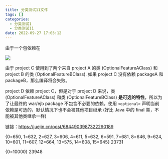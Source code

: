 ```yaml
---
title: 分类测试11文件
tags: []
categories:
  - 分类测试1
  - 分类测试11
date: 2022-09-27 17:03:12
---
```


由于一个包依赖在

![](https://p1-jj.byteimg.com/tos-cn-i-t2oaga2asx/gold-user-assets/2019/11/5/16e38fb3bd8a758e~tplv-t2oaga2asx-watermark.awebp)

由于 project C 使用到了两个来自 project A 的类 (OptionalFeatureAClass) 和 project B 的类 (OptionalFeatureBClass). 如果 project C 没有依赖 packageA 和 packageB，那么编译将会失败。

project D 依赖 project C，但是对于 project D 来说，类 (OptionalFeatureAClass) 和类 (OptionalFeatureBClass) **是可选的特性**，所以为了让最终的 war/ejb package 不包含不必要的依赖，使用 `<optional>` 声明当前依赖是可选的，默认情况下也不会被其他项目继承 (好比 Java 中的 final 类，不能被其他类继承一样)

链接：https://juejin.cn/post/6844903987322290189  

{0=650, 1=632, 2=627, 3=606, 4=611, 5=632, 6=591, 7=681, 8=646, 9=624, 10=601, 11=607, 12=664, 13=575, 14=608, 15=645}
23731

{0=10000}
23948